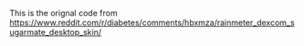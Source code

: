 This is the orignal code from https://www.reddit.com/r/diabetes/comments/hbxmza/rainmeter_dexcom_sugarmate_desktop_skin/
